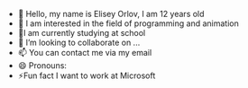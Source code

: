 - 👋 Hello, my name is Elisey Orlov, I am 12 years old
- 👀 I am interested in the field of programming and animation
- 🌱I am currently studying at school 
- 💞️ I’m looking to collaborate on ...
- 📫  You can contact me via my email 
- 😄 Pronouns: 
- ⚡Fun fact I want to work at Microsoft

<!---
Esik2024/Esik2024 is a ✨ special ✨ repository because its `README.md` (this file) appears on your GitHub profile.
You can click the Preview link to take a look at your changes.
--->
